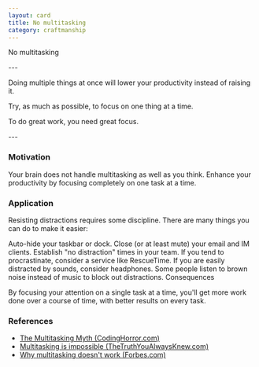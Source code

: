 ```yaml
---
layout: card
title: No multitasking
category: craftmanship
---
```

<p>No multitasking</p>
---
<p>Doing multiple things at once will lower your productivity instead of raising it.</p>
<p>Try, as much as possible, to focus on one thing at a time.</p>
<p>To do great work, you need great focus.</p>
---

### Motivation

Your brain does not handle multitasking as well as you think. Enhance your productivity by focusing completely on one task at a time.

### Application

Resisting distractions requires some discipline. There are many things you can do to make it easier:

Auto-hide your taskbar or dock.
Close (or at least mute) your email and IM clients.
Establish "no distraction" times in your team.
If you tend to procrastinate, consider a service like RescueTime.
If you are easily distracted by sounds, consider headphones. Some people listen to brown noise instead of music to block out distractions.
Consequences

By focusing your attention on a single task at a time, you'll get more work done over a course of time, with better results on every task.

### References

* [The Multitasking Myth (CodingHorror.com)](http://www.codinghorror.com/blog/2006/09/the-multi-tasking-myth.html)
* [Multitasking is impossible (TheTruthYouAlwaysKnew.com)](http://thetruthyoualwaysknew.com/2013/04/21/multitasking-is-impossible-focus-deeply-on-the-task-at-hand/)
* [Why multitasking doesn't work (Forbes.com)](http://www.forbes.com/sites/douglasmerrill/2012/08/17/why-multitasking-doesnt-work/)



